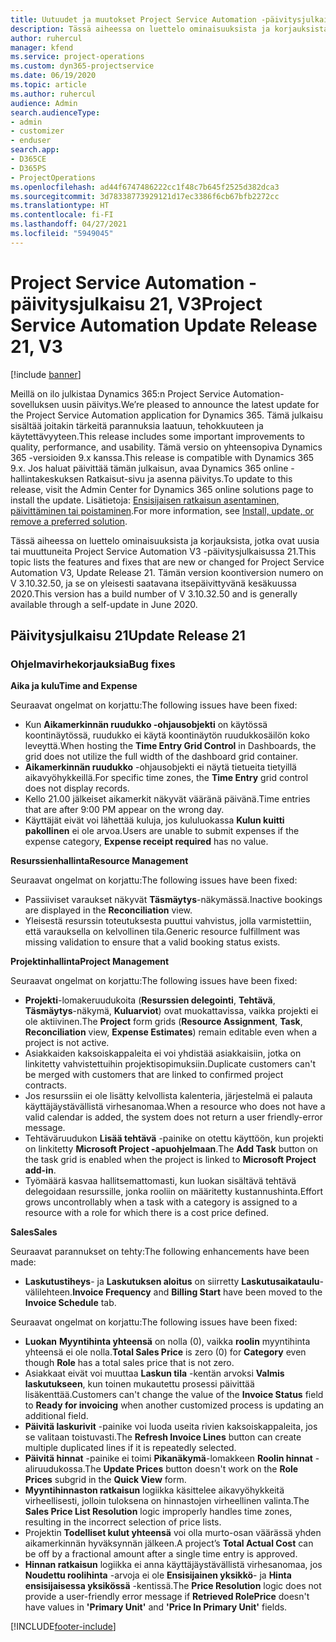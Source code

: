 ```yaml
---
title: Uutuudet ja muutokset Project Service Automation -päivitysjulkaisussa 21, V3
description: Tässä aiheessa on luettelo ominaisuuksista ja korjauksista, jotka ovat käytettävissä Project Service Automation -päivitysjulkaisussa 21, V3.
author: ruhercul
manager: kfend
ms.service: project-operations
ms.custom: dyn365-projectservice
ms.date: 06/19/2020
ms.topic: article
ms.author: ruhercul
audience: Admin
search.audienceType:
- admin
- customizer
- enduser
search.app:
- D365CE
- D365PS
- ProjectOperations
ms.openlocfilehash: ad44f6747486222cc1f48c7b645f2525d382dca3
ms.sourcegitcommit: 3d78338773929121d17ec3386f6cb67bfb2272cc
ms.translationtype: HT
ms.contentlocale: fi-FI
ms.lasthandoff: 04/27/2021
ms.locfileid: "5949045"
---
```

# <a name="project-service-automation-update-release-21-v3"></a><span data-ttu-id="58320-103">Project Service Automation -päivitysjulkaisu 21, V3</span><span class="sxs-lookup"><span data-stu-id="58320-103">Project Service Automation Update Release 21, V3</span></span>

[!include [banner](../includes/psa-now-project-operations.md)]

<span data-ttu-id="58320-104">Meillä on ilo julkistaa Dynamics 365:n Project Service Automation-sovelluksen uusin päivitys.</span><span class="sxs-lookup"><span data-stu-id="58320-104">We’re pleased to announce the latest update for the Project Service Automation application for Dynamics 365.</span></span> <span data-ttu-id="58320-105">Tämä julkaisu sisältää joitakin tärkeitä parannuksia laatuun, tehokkuuteen ja käytettävyyteen.</span><span class="sxs-lookup"><span data-stu-id="58320-105">This release includes some important improvements to quality, performance, and usability.</span></span> <span data-ttu-id="58320-106">Tämä versio on yhteensopiva Dynamics 365 -versioiden 9.x kanssa.</span><span class="sxs-lookup"><span data-stu-id="58320-106">This release is compatible with Dynamics 365 9.x.</span></span> <span data-ttu-id="58320-107">Jos haluat päivittää tämän julkaisun, avaa Dynamics 365 online -hallintakeskuksen Ratkaisut-sivu ja asenna päivitys.</span><span class="sxs-lookup"><span data-stu-id="58320-107">To update to this release, visit the Admin Center for Dynamics 365 online solutions page to install the update.</span></span> <span data-ttu-id="58320-108">Lisätietoja: [Ensisijaisen ratkaisun asentaminen, päivittäminen tai poistaminen](/power-platform/admin/install-remove-preferred-solution).</span><span class="sxs-lookup"><span data-stu-id="58320-108">For more information, see [Install, update, or remove a preferred solution](/power-platform/admin/install-remove-preferred-solution).</span></span>

<span data-ttu-id="58320-109">Tässä aiheessa on luettelo ominaisuuksista ja korjauksista, jotka ovat uusia tai muuttuneita Project Service Automation V3 -päivitysjulkaisussa 21.</span><span class="sxs-lookup"><span data-stu-id="58320-109">This topic lists the features and fixes that are new or changed for Project Service Automation V3, Update Release 21.</span></span> <span data-ttu-id="58320-110">Tämän version koontiversion numero on V 3.10.32.50, ja se on yleisesti saatavana itsepäivittyvänä kesäkuussa 2020.</span><span class="sxs-lookup"><span data-stu-id="58320-110">This version has a build number of V 3.10.32.50 and is generally available through a self-update in June 2020.</span></span>

## <a name="update-release-21"></a><span data-ttu-id="58320-111">Päivitysjulkaisu 21</span><span class="sxs-lookup"><span data-stu-id="58320-111">Update Release 21</span></span>

### <a name="bug-fixes"></a><span data-ttu-id="58320-112">Ohjelmavirhekorjauksia</span><span class="sxs-lookup"><span data-stu-id="58320-112">Bug fixes</span></span>

<span data-ttu-id="58320-113">**Aika ja kulu**</span><span class="sxs-lookup"><span data-stu-id="58320-113">**Time and Expense**</span></span>

<span data-ttu-id="58320-114">Seuraavat ongelmat on korjattu:</span><span class="sxs-lookup"><span data-stu-id="58320-114">The following issues have been fixed:</span></span>

- <span data-ttu-id="58320-115">Kun **Aikamerkinnän ruudukko -ohjausobjekti** on käytössä koontinäytössä, ruudukko ei käytä koontinäytön ruudukkosäilön koko leveyttä.</span><span class="sxs-lookup"><span data-stu-id="58320-115">When hosting the **Time Entry Grid Control** in Dashboards, the grid does not utilize the full width of the dashboard grid container.</span></span>
- <span data-ttu-id="58320-116">**Aikamerkinnän ruudukko** -ohjausobjekti ei näytä tietueita tietyillä aikavyöhykkeillä.</span><span class="sxs-lookup"><span data-stu-id="58320-116">For specific time zones, the **Time Entry** grid control does not display records.</span></span>
- <span data-ttu-id="58320-117">Kello 21.00 jälkeiset aikamerkit näkyvät vääränä päivänä.</span><span class="sxs-lookup"><span data-stu-id="58320-117">Time entries that are after 9:00 PM appear on the wrong day.</span></span>
- <span data-ttu-id="58320-118">Käyttäjät eivät voi lähettää kuluja, jos kululuokassa **Kulun kuitti pakollinen** ei ole arvoa.</span><span class="sxs-lookup"><span data-stu-id="58320-118">Users are unable to submit expenses if the expense category, **Expense receipt required** has no value.</span></span>

<span data-ttu-id="58320-119">**Resurssienhallinta**</span><span class="sxs-lookup"><span data-stu-id="58320-119">**Resource Management**</span></span>

<span data-ttu-id="58320-120">Seuraavat ongelmat on korjattu:</span><span class="sxs-lookup"><span data-stu-id="58320-120">The following issues have been fixed:</span></span>

- <span data-ttu-id="58320-121">Passiiviset varaukset näkyvät **Täsmäytys**-näkymässä.</span><span class="sxs-lookup"><span data-stu-id="58320-121">Inactive bookings are displayed in the **Reconciliation** view.</span></span>
- <span data-ttu-id="58320-122">Yleisestä resurssin toteutuksesta puuttui vahvistus, jolla varmistettiin, että varauksella on kelvollinen tila.</span><span class="sxs-lookup"><span data-stu-id="58320-122">Generic resource fulfillment was missing validation to ensure that a valid booking status exists.</span></span>

<span data-ttu-id="58320-123">**Projektinhallinta**</span><span class="sxs-lookup"><span data-stu-id="58320-123">**Project Management**</span></span>

<span data-ttu-id="58320-124">Seuraavat ongelmat on korjattu:</span><span class="sxs-lookup"><span data-stu-id="58320-124">The following issues have been fixed:</span></span>

- <span data-ttu-id="58320-125">**Projekti**-lomakeruudukoita (**Resurssien delegointi**, **Tehtävä**, **Täsmäytys**-näkymä, **Kuluarviot**) ovat muokattavissa, vaikka projekti ei ole aktiivinen.</span><span class="sxs-lookup"><span data-stu-id="58320-125">The **Project** form grids (**Resource Assignment**, **Task**, **Reconciliation** view, **Expense Estimates**) remain editable even when a project is not active.</span></span>
- <span data-ttu-id="58320-126">Asiakkaiden kaksoiskappaleita ei voi yhdistää asiakkaisiin, jotka on linkitetty vahvistettuihin projektisopimuksiin.</span><span class="sxs-lookup"><span data-stu-id="58320-126">Duplicate customers can't be merged with customers that are linked to confirmed project contracts.</span></span>
- <span data-ttu-id="58320-127">Jos resurssiin ei ole lisätty kelvollista kalenteria, järjestelmä ei palauta käyttäjäystävällistä virhesanomaa.</span><span class="sxs-lookup"><span data-stu-id="58320-127">When a resource who does not have a valid calendar is added, the system does not return a user friendly-error message.</span></span>
- <span data-ttu-id="58320-128">Tehtäväruudukon **Lisää tehtävä** -painike on otettu käyttöön, kun projekti on linkitetty **Microsoft Project -apuohjelmaan**.</span><span class="sxs-lookup"><span data-stu-id="58320-128">The **Add Task** button on the task grid is enabled when the project is linked to **Microsoft Project add-in**.</span></span>
- <span data-ttu-id="58320-129">Työmäärä kasvaa hallitsemattomasti, kun luokan sisältävä tehtävä delegoidaan resurssille, jonka rooliin on määritetty kustannushinta.</span><span class="sxs-lookup"><span data-stu-id="58320-129">Effort grows uncontrollably when a task with a category is assigned to a resource with a role for which there is a cost price defined.</span></span>

<span data-ttu-id="58320-130">**Sales**</span><span class="sxs-lookup"><span data-stu-id="58320-130">**Sales**</span></span>

<span data-ttu-id="58320-131">Seuraavat parannukset on tehty:</span><span class="sxs-lookup"><span data-stu-id="58320-131">The following enhancements have been made:</span></span>

- <span data-ttu-id="58320-132">**Laskutustiheys**- ja **Laskutuksen aloitus** on siirretty **Laskutusaikataulu**-välilehteen.</span><span class="sxs-lookup"><span data-stu-id="58320-132">**Invoice Frequency** and **Billing Start** have been moved to the **Invoice Schedule** tab.</span></span>

<span data-ttu-id="58320-133">Seuraavat ongelmat on korjattu:</span><span class="sxs-lookup"><span data-stu-id="58320-133">The following issues have been fixed:</span></span>

- <span data-ttu-id="58320-134">**Luokan** **Myyntihinta yhteensä** on nolla (0), vaikka **roolin** myyntihinta yhteensä ei ole nolla.</span><span class="sxs-lookup"><span data-stu-id="58320-134">**Total Sales Price** is zero (0) for **Category** even though **Role** has a total sales price that is not zero.</span></span>
- <span data-ttu-id="58320-135">Asiakkaat eivät voi muuttaa **Laskun tila** -kentän arvoksi **Valmis laskutukseen**, kun toinen mukautettu prosessi päivittää lisäkenttää.</span><span class="sxs-lookup"><span data-stu-id="58320-135">Customers can't change the value of the **Invoice Status** field to **Ready for invoicing** when another customized process is updating an additional field.</span></span>
- <span data-ttu-id="58320-136">**Päivitä laskurivit** -painike voi luoda useita rivien kaksoiskappaleita, jos se valitaan toistuvasti.</span><span class="sxs-lookup"><span data-stu-id="58320-136">The **Refresh Invoice Lines** button can create multiple duplicated lines if it is repeatedly selected.</span></span>
- <span data-ttu-id="58320-137">**Päivitä hinnat** -painike ei toimi **Pikanäkymä**-lomakkeen **Roolin hinnat** -aliruudukossa.</span><span class="sxs-lookup"><span data-stu-id="58320-137">The **Update Prices** button doesn't work on the **Role Prices** subgrid in the **Quick View** form.</span></span>
- <span data-ttu-id="58320-138">**Myyntihinnaston ratkaisun** logiikka käsittelee aikavyöhykkeitä virheellisesti, jolloin tuloksena on hinnastojen virheellinen valinta.</span><span class="sxs-lookup"><span data-stu-id="58320-138">The **Sales Price List Resolution** logic improperly handles time zones, resulting in the incorrect selection of price lists.</span></span>
- <span data-ttu-id="58320-139">Projektin **Todelliset kulut yhteensä** voi olla murto-osan väärässä yhden aikamerkinnän hyväksynnän jälkeen.</span><span class="sxs-lookup"><span data-stu-id="58320-139">A project’s **Total Actual Cost** can be off by a fractional amount after a single time entry is approved.</span></span>
- <span data-ttu-id="58320-140">**Hinnan ratkaisun** logiikka ei anna käyttäjäystävällistä virhesanomaa, jos **Noudettu roolihinta** -arvoja ei ole **Ensisijainen yksikkö**- ja **Hinta ensisijaisessa yksikössä** -kentissä.</span><span class="sxs-lookup"><span data-stu-id="58320-140">The **Price Resolution** logic does not provide a user-friendly error message if **Retrieved RolePrice** doesn't have values in **'Primary Unit'** and **'Price In Primary Unit'** fields.</span></span>


[!INCLUDE[footer-include](../includes/footer-banner.md)]